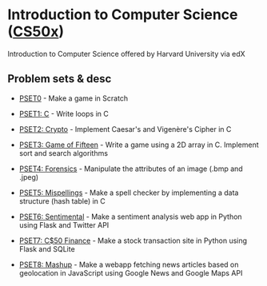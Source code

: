 # Introduction to Computer Science ([CS50x](https://www.edx.org/course/cs50s-introduction-computer-science-harvardx-cs50x))
Introduction to Computer Science offered by Harvard University via edX

## Problem sets & desc
* [PSET0](https://docs.cs50.net/2017/x/psets/0/pset0.html) - Make a game in Scratch

* [PSET1: C](https://docs.cs50.net/2017/x/psets/1/pset1.html) - Write loops in C

* [PSET2: Crypto](https://docs.cs50.net/2017/x/psets/2/pset2.html) - Implement Caesar's and Vigenère's Cipher in C

* [PSET3: Game of Fifteen](https://docs.cs50.net/2017/x/psets/3/pset3.html) - Write a game using a 2D array in C. Implement sort and search algorithms

* [PSET4: Forensics](https://docs.cs50.net/2017/x/psets/4/pset4.html) - Manipulate the attributes of an image (.bmp and .jpeg)

* [PSET5: Mispellings](https://docs.cs50.net/2017/x/psets/5/pset5.html) - Make a spell checker by implementing a data structure (hash table) in C

* [PSET6: Sentimental](https://docs.cs50.net/2017/x/psets/6/pset6.html) - Make a sentiment analysis web app in Python using Flask and Twitter API

* [PSET7: C$50 Finance](https://docs.cs50.net/2017/x/psets/7/pset7.html) - Make a stock transaction site in Python using Flask and SQLite

* [PSET8: Mashup](https://docs.cs50.net/2017/x/psets/8/pset8.html) - Make a webapp fetching news articles based on geolocation in JavaScript using Google News and Google Maps API